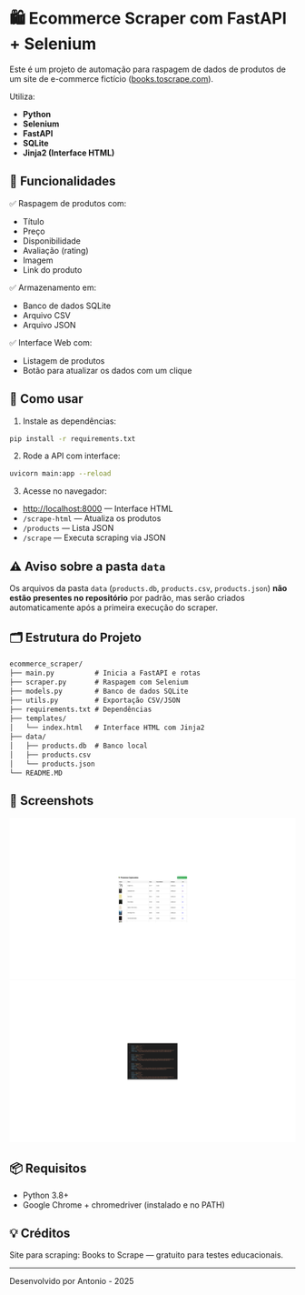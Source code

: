 # 🛍️ Ecommerce Scraper com FastAPI + Selenium

Este é um projeto de automação para raspagem de dados de produtos de um site de e-commerce fictício ([books.toscrape.com](https://books.toscrape.com)).

Utiliza:
- **Python**
- **Selenium**
- **FastAPI**
- **SQLite**
- **Jinja2 (Interface HTML)**

## 🚀 Funcionalidades

✅ Raspagem de produtos com:
- Título
- Preço
- Disponibilidade
- Avaliação (rating)
- Imagem
- Link do produto

✅ Armazenamento em:
- Banco de dados SQLite
- Arquivo CSV
- Arquivo JSON

✅ Interface Web com:
- Listagem de produtos
- Botão para atualizar os dados com um clique

## 🧪 Como usar

1. Instale as dependências:
```bash
pip install -r requirements.txt
```

2. Rode a API com interface:
```bash
uvicorn main:app --reload
```

3. Acesse no navegador:
- [http://localhost:8000](http://localhost:8000) — Interface HTML
- `/scrape-html` — Atualiza os produtos
- `/products` — Lista JSON
- `/scrape` — Executa scraping via JSON

## ⚠️ Aviso sobre a pasta `data`

Os arquivos da pasta `data` (`products.db`, `products.csv`, `products.json`) **não estão presentes no repositório** por padrão, mas serão criados automaticamente após a primeira execução do scraper.

## 🗂️ Estrutura do Projeto

```
ecommerce_scraper/
├── main.py          # Inicia a FastAPI e rotas
├── scraper.py       # Raspagem com Selenium
├── models.py        # Banco de dados SQLite
├── utils.py         # Exportação CSV/JSON
├── requirements.txt # Dependências
├── templates/
│   └── index.html   # Interface HTML com Jinja2
├── data/
│   ├── products.db  # Banco local
│   ├── products.csv
│   └── products.json
└── README.MD
```

## 📸 Screenshots

![Screenshot da interface](docs/screenshot1.png)
![Screenshot dos dados extraídos](docs/screenshot2.png)

## 📦 Requisitos

- Python 3.8+
- Google Chrome + chromedriver (instalado e no PATH)

## 💡 Créditos

Site para scraping: Books to Scrape — gratuito para testes educacionais.

---
Desenvolvido por Antonio - 2025